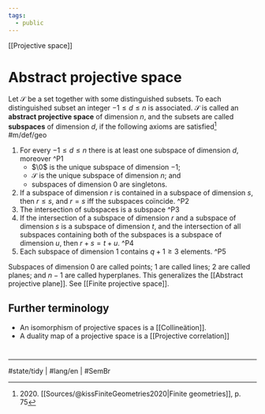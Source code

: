```yaml
---
tags:
  - public
---
```

[[Projective space]]
# Abstract projective space

Let $\mathcal{S}$ be a set together with some distinguished subsets.
To each distinguished subset an integer $-1 \leq d \leq n$ is associated.
$\mathcal{S}$ is called an **abstract projective space** of dimension $n$,
and the subsets are called **subspaces** of dimension $d$,
if the following axioms are satisfied[^2020] #m/def/geo 

1. For every $-1 \leq d \leq n$ there is at least one subspace of dimension $d$, moreover ^P1
    - $\0$ is the unique subspace of dimension $-1$;
    - $\mathcal{S}$ is the unique subspace of dimension $n$; and
    - subspaces of dimension $0$ are singletons.
2.  If a subspace of dimension $r$ is contained in a subspace of dimension $s$, then $r \leq s$, and $r =s$ iff the subspaces coïncide. ^P2
3. The intersection of subspaces is a subspace ^P3
4. If the intersection of a subspace of dimension $r$ and a subspace of dimension $s$ is a subspace of dimension $t$, and the intersection of all subspaces containing both of the subspaces is a subspace of dimension $u$, then $r + s = t + u$. ^P4
5. Each subspace of dimension 1 contains $q+1 \geq 3$ elements. ^P5

Subspaces of dimension 0 are called points; 1 are called lines; 2 are called planes; and $n-1$ are called hyperplanes.
This generalizes the [[Abstract projective plane]].
See [[Finite projective space]].

[^2020]: 2020\. [[Sources/@kissFiniteGeometries2020|Finite geometries]],  p. 75

## Further terminology

- An isomorphism of projective spaces is a [[Collineätion]].
- A duality map of a projective space is a [[Projective correlation]]

#
---
#state/tidy | #lang/en | #SemBr
